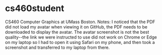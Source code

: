 # cs460student
CS460 Computer Graphics at UMass Boston.
Notes: 
I noticed that the PDF did not load my avatar when viewing it on GitHub, the PDF needs to be downloaded to display the avatar.
The avatar screenshot is not the best quality--the link we were instructed to use did not work on Chrome or Edge on my laptop so I had to open it using Safari on my phone, and then took a screenshot and transferred to my laptop from there.
